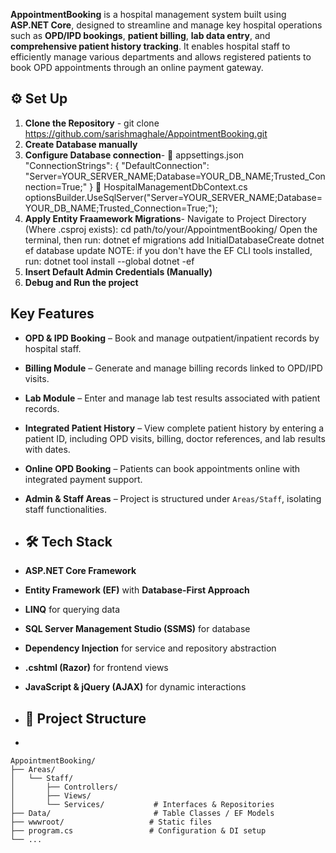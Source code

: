 **AppointmentBooking** is a hospital management system built using **ASP.NET Core**, designed to streamline and manage key hospital operations such as **OPD/IPD bookings**, **patient billing**, **lab data entry**, and **comprehensive patient history tracking**. It enables hospital staff to efficiently manage various departments and allows registered patients to book OPD appointments through an online payment gateway.
## ⚙️ Set Up
1. **Clone the Repository** - git clone https://github.com/sarishmaghale/AppointmentBooking.git
2. **Create Database manually**
3.  **Configure Database connection**-
   🔹 appsettings.json
"ConnectionStrings": {
  "DefaultConnection": "Server=YOUR_SERVER_NAME;Database=YOUR_DB_NAME;Trusted_Connection=True;"
}
🔹 HospitalManagementDbContext.cs
optionsBuilder.UseSqlServer("Server=YOUR_SERVER_NAME;Database=YOUR_DB_NAME;Trusted_Connection=True;");
4.  **Apply Entity Fraamework Migrations**-
   Navigate to Project Directory (Where .csproj exists):
     cd path/to/your/AppointmentBooking/
   Open the terminal, then run:
dotnet ef migrations add InitialDatabaseCreate
dotnet ef database update
NOTE: if you don't have the EF CLI tools installed, run:
dotnet tool install --global dotnet -ef
6.  **Insert Default Admin Credentials (Manually)**
7.  **Debug and Run the project**
##  Key Features
- **OPD & IPD Booking** – Book and manage outpatient/inpatient records by hospital staff.
- **Billing Module** – Generate and manage billing records linked to OPD/IPD visits.
- **Lab Module** – Enter and manage lab test results associated with patient records.
- **Integrated Patient History** – View complete patient history by entering a patient ID, including OPD visits, billing, doctor references, and lab results with dates.
- **Online OPD Booking** – Patients can book appointments online with integrated payment support.
- **Admin & Staff Areas** – Project is structured under `Areas/Staff`, isolating staff functionalities.

- ## 🛠 Tech Stack
- **ASP.NET Core Framework**
- **Entity Framework (EF)** with **Database-First Approach**
- **LINQ** for querying data
- **SQL Server Management Studio (SSMS)** for database
- **Dependency Injection** for service and repository abstraction
- **.cshtml (Razor)** for frontend views
- **JavaScript & jQuery (AJAX)** for dynamic interactions

- ## 📁 Project Structure
- 
```plaintext
AppointmentBooking/
├── Areas/
│   └── Staff/
│       ├── Controllers/
│       ├── Views/
│       └── Services/           # Interfaces & Repositories
├── Data/                       # Table Classes / EF Models
├── wwwroot/                   # Static files
├── program.cs                 # Configuration & DI setup
└── ...
